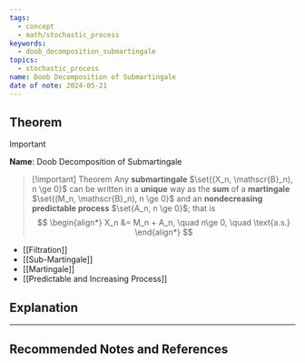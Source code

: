 ```yaml
---
tags:
  - concept
  - math/stochastic_process
keywords:
  - doob_decomposition_submartingale
topics:
  - stochastic_process
name: Doob Decomposition of Submartingale
date of note: 2024-05-21
---
```


## Theorem

>[!important]
>**Name**: Doob Decomposition of Submartingale

>[!important] Theorem
>Any **submartingale** $\set{(X_n, \mathscr{B}_n), n \ge 0}$ can be written in a **unique** way as the **sum** of a **martingale** $\set{(M_n, \mathscr{B}_n), n \ge 0}$ and an **nondecreasing predictable process** $\set{A_n, n \ge 0}$; that is
>$$
> \begin{align*}
> X_n &= M_n + A_n, \quad n\ge 0, \quad \text{a.s.}
> \end{align*}
>$$ 

- [[Filtration]]
- [[Sub-Martingale]]
- [[Martingale]]
- [[Predictable and Increasing Process]]

## Explanation





-----------
##  Recommended Notes and References

